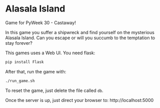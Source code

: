 # Alasala Island

Game for PyWeek 30 - Castaway!

In this game you suffer a shipwreck and find yourself on the mysterious
Alasala Island. Can you escape or will you succumb to the temptation to
stay forever?

This games uses a Web UI. You need flask:

```bash
pip install Flask
```

After that, run the game with:
```bash
./run_game.sh
```

To reset the game, just delete the file called `db`.

Once the server is up, just direct your browser to:
http://localhost:5000
